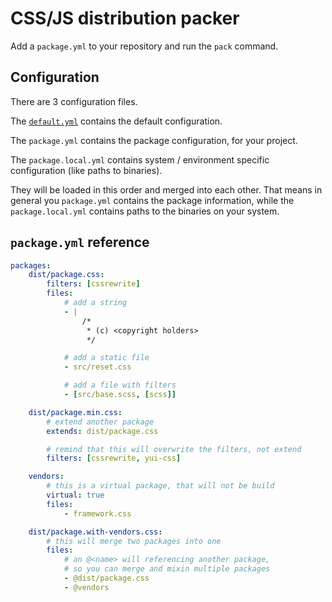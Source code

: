 CSS/JS distribution packer
==========================

Add a `package.yml` to your repository and run the `pack` command.

Configuration
-------------

There are 3 configuration files.

The [`default.yml`](src/default.yml) contains the default configuration.

The `package.yml` contains the package configuration, for your project.

The `package.local.yml` contains system / environment specific configuration (like paths to binaries).

They will be loaded in this order and merged into each other. That means in general you `package.yml` contains the
package information, while the `package.local.yml` contains paths to the binaries on your system.

`package.yml` reference
-----------------------

```yaml
packages:
	dist/package.css:
		filters: [cssrewrite]
		files:
			# add a string
			- |
				/*
				 * (c) <copyright holders>
				 */

			# add a static file
			- src/reset.css

			# add a file with filters
			- [src/base.scss, [scss]]

	dist/package.min.css:
		# extend another package
		extends: dist/package.css

		# remind that this will overwrite the filters, not extend
		filters: [cssrewrite, yui-css]

	vendors:
		# this is a virtual package, that will not be build
		virtual: true
		files:
			- framework.css

	dist/package.with-vendors.css:
		# this will merge two packages into one
		files:
			# an @<name> will referencing another package,
			# so you can merge and mixin multiple packages
			- @dist/package.css
			- @vendors
```
